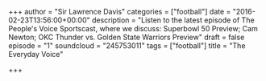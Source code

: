 +++
author = "Sir Lawrence Davis"
categories = ["football"]
date = "2016-02-23T13:56:00+00:00"
description = "Listen to the latest episode of The People's Voice Sportscast, where we discuss: Superbowl 50 Preview; Cam Newton; OKC Thunder vs. Golden State Warriors Preview"
draft = false
episode = "1"
soundcloud = "245753011"
tags = ["football"]
title = "The Everyday Voice"

+++
